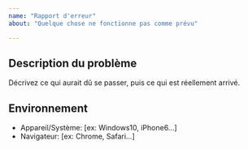 ```yaml
---
name: "Rapport d'erreur"
about: "Quelque chose ne fonctionne pas comme prévu"

---
```


<!-- Vous pouvez effacer les parties de ce message qui ne s'appliquent pas à votre problème -->

<!-- Si le problème est lié à l'affichage du site, rechargez la page avec Ctrl+F5 pour vérifier si le problème subsiste -->

## Description du problème

Décrivez ce qui aurait dû se passer, puis ce qui est réellement arrivé.

## Environnement

- Appareil/Système: [ex: Windows10, iPhone6...]
- Navigateur: [ex: Chrome, Safari...]
